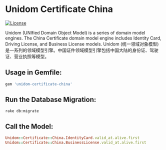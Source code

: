 # Unidom Certificate China

[![License](https://img.shields.io/badge/license-MIT-green.svg)](http://opensource.org/licenses/MIT)

Unidom (UNIfied Domain Object Model) is a series of domain model engines. The China Certificate domain model engine includes Identity Card, Driving License, and Business License models.
Unidom (统一领域对象模型)是一系列的领域模型引擎。中国证件领域模型引擎包括中国大陆的身份证、驾驶证、营业执照等模型。

## Usage in Gemfile:
```ruby
gem 'unidom-certificate-china'
```

## Run the Database Migration:
```shell
rake db:migrate
```

## Call the Model:
```ruby
Unidom::Certificate::China.IdentityCard.valid_at.alive.first
Unidom::Certificate::China.BusinessLicense.valid_at.alive.first
```
